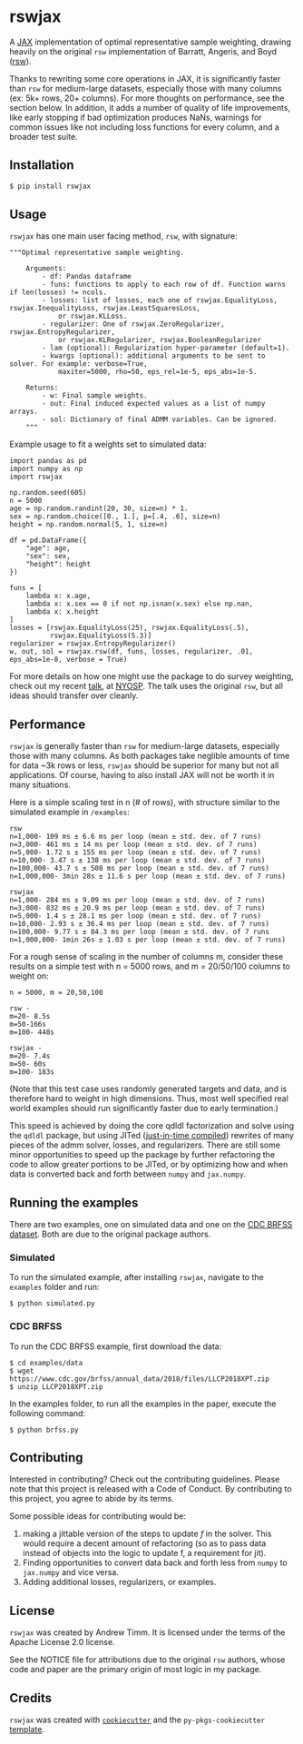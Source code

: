 # rswjax

A [JAX](https://github.com/google/jax) implementation of optimal representative sample weighting, drawing heavily on the original `rsw` implementation of Barratt, Angeris, and Boyd ([rsw](https://github.com/cvxgrp/rsw/tree/master)).

Thanks to rewriting some core operations in JAX, it is significantly faster than `rsw` for medium-large datasets, especially those with many columns (ex: 5k+ rows, 20+ columns). For more thoughts on performance, see the section below. In addition,
it adds a number of quality of life improvements, like early stopping if bad optimization produces NaNs, warnings for common issues like not including loss functions for every column, and a
broader test suite.

## Installation

```bash
$ pip install rswjax
```

## Usage
`rswjax` has one main user facing method, `rsw`, with signature:
```{python}
"""Optimal representative sample weighting.

    Arguments:
        - df: Pandas dataframe
        - funs: functions to apply to each row of df. Function warns if len(losses) != ncols.
        - losses: list of losses, each one of rswjax.EqualityLoss, rswjax.InequalityLoss, rswjax.LeastSquaresLoss,
            or rswjax.KLLoss.
        - regularizer: One of rswjax.ZeroRegularizer, rswjax.EntropyRegularizer,
            or rswjax.KLRegularizer, rswjax.BooleanRegularizer
        - lam (optional): Regularization hyper-parameter (default=1).
        - kwargs (optional): additional arguments to be sent to solver. For example: verbose=True,
            maxiter=5000, rho=50, eps_rel=1e-5, eps_abs=1e-5.

    Returns:
        - w: Final sample weights.
        - out: Final induced expected values as a list of numpy arrays.
        - sol: Dictionary of final ADMM variables. Can be ignored.
    """
```

Example usage to fit a weights set to simulated data:
```{python}
import pandas as pd
import numpy as np
import rswjax

np.random.seed(605)
n = 5000
age = np.random.randint(20, 30, size=n) * 1.
sex = np.random.choice([0., 1.], p=[.4, .6], size=n)
height = np.random.normal(5, 1, size=n)

df = pd.DataFrame({
    "age": age,
    "sex": sex,
    "height": height
})

funs = [
    lambda x: x.age,
    lambda x: x.sex == 0 if not np.isnan(x.sex) else np.nan,
    lambda x: x.height
]
losses = [rswjax.EqualityLoss(25), rswjax.EqualityLoss(.5),
          rswjax.EqualityLoss(5.3)]
regularizer = rswjax.EntropyRegularizer()
w, out, sol = rswjax.rsw(df, funs, losses, regularizer, .01, eps_abs=1e-8, verbose = True)
```

For more details on how one might use the package to do survey weighting, check out my recent [talk](https://andytimm.github.io/posts/NYSOPM_talk_regularized_raking/NYOSPM_talk.html), at [NYOSP](https://nyhackr.org/index.html). The talk uses the original `rsw`, but all ideas should transfer over cleanly.

## Performance

`rswjax` is generally faster than `rsw` for medium-large datasets, especially those with many columns. As both packages take neglible amounts of time for data ~3k rows or less,
`rswjax` should be superior for many but not all applications. Of course, having to also install JAX will not be worth it in many situations.

Here is a simple scaling test in n (# of rows), with structure similar to the simulated example in `/examples`:

```
rsw
n=1,000- 109 ms ± 6.6 ms per loop (mean ± std. dev. of 7 runs)
n=3,000- 461 ms ± 14 ms per loop (mean ± std. dev. of 7 runs)
n=5,000- 1.72 s ± 155 ms per loop (mean ± std. dev. of 7 runs)
n=10,000- 3.47 s ± 138 ms per loop (mean ± std. dev. of 7 runs)
n=100,000- 43.7 s ± 508 ms per loop (mean ± std. dev. of 7 runs)
n=1,000,000- 3min 28s ± 11.6 s per loop (mean ± std. dev. of 7 runs)

rswjax
n=1,000- 284 ms ± 9.09 ms per loop (mean ± std. dev. of 7 runs)
n=3,000- 832 ms ± 20.9 ms per loop (mean ± std. dev. of 7 runs)
n=5,000- 1.4 s ± 28.1 ms per loop (mean ± std. dev. of 7 runs)
n=10,000- 2.93 s ± 36.4 ms per loop (mean ± std. dev. of 7 runs)
n=100,000- 9.77 s ± 84.3 ms per loop (mean ± std. dev. of 7 runs
n=1,000,000- 1min 26s ± 1.03 s per loop (mean ± std. dev. of 7 runs)
```

For a rough sense of scaling in the number of columns m, consider these results on a simple test with n = 5000 rows, and m = 20/50/100 columns to weight on:

```
n = 5000, m = 20,50,100

rsw -
m=20- 8.5s
m=50-166s
m=100- 448s

rswjax -
m=20- 7.4s
m=50- 60s
m=100- 183s
```

(Note that this test case uses randomly generated targets and data, and is therefore hard to weight in high dimensions. Thus, most well specified real world examples
should run significantly faster due to early termination.)

This speed is achieved by doing the core qdldl factorization and solve using the `qdldl` package, but using JITed ([just-in-time compiled](https://github.com/google/jax?tab=readme-ov-file#compilation-with-jit)) rewrites of many pieces of the admm solver, losses, and regularizers. There are still some minor opportunities to speed up the package by further refactoring the code to allow greater portions to be JITed, or by optimizing how and when data is converted back and forth between `numpy` and `jax.numpy`.

## Running the examples

There are two examples, one on simulated data and one on the [CDC BRFSS dataset](https://stanford.edu/~boyd/papers/optimal_representative_sampling.html). Both are due to the original package authors.

### Simulated
To run the simulated example, after installing `rswjax`, navigate to the `examples` folder and run:
```
$ python simulated.py
```

### CDC BRFSS
To run the CDC BRFSS example, first download the data:
```
$ cd examples/data
$ wget https://www.cdc.gov/brfss/annual_data/2018/files/LLCP2018XPT.zip
$ unzip LLCP2018XPT.zip
```

In the examples folder, to run all the examples in the paper, execute the following command:
```
$ python brfss.py
```


## Contributing

Interested in contributing? Check out the contributing guidelines. Please note that this project is released with a Code of Conduct. By contributing to this project, you agree to abide by its terms.

Some possible ideas for contributing would be:
1. making a jittable version of the steps to update *f* in the solver. This would require a decent amount of refactoring (so as to pass data instead of objects into the logic to update f, a requirement for jit).
2. Finding opportunities to convert data back and forth less from  `numpy` to `jax.numpy` and vice versa.
3. Adding additional losses, regularizers, or examples.

## License

`rswjax` was created by Andrew Timm. It is licensed under the terms of the Apache License 2.0 license.

See the NOTICE file for attributions due to the original `rsw` authors, whose code and paper are the primary origin of most logic in my package.

## Credits

`rswjax` was created with [`cookiecutter`](https://cookiecutter.readthedocs.io/en/latest/) and the `py-pkgs-cookiecutter` [template](https://github.com/py-pkgs/py-pkgs-cookiecutter).
